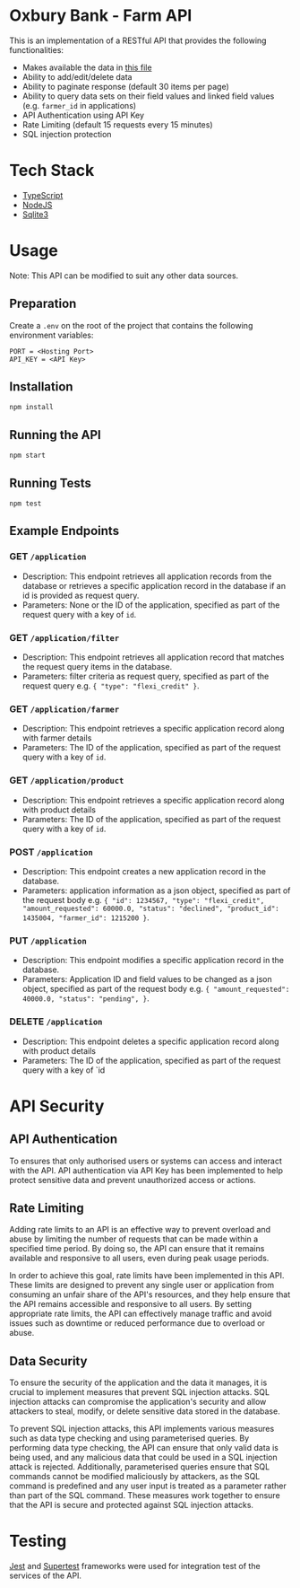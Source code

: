 # Oxbury Bank - Farm API

This is an implementation of a RESTful API that provides the following functionalities:

- Makes available the data in [this file](/data.json)
- Ability to add/edit/delete data
- Ability to paginate response (default 30 items per page)
- Ability to query data sets on their field values and linked field values (e.g. `farmer_id` in applications)
- API Authentication using API Key
- Rate Limiting (default 15 requests every 15 minutes)
- SQL injection protection

# Tech Stack

- [TypeScript](https://www.typescriptlang.org/)
- [NodeJS](https://nodejs.org/en)
- [Sqlite3](https://www.npmjs.com/package/sqlite3)

# Usage

Note: This API can be modified to suit any other data sources.

## Preparation

Create a `.env` on the root of the project that contains the following environment variables:

    PORT = <Hosting Port>
    API_KEY = <API Key>

## Installation

    npm install

## Running the API

    npm start

## Running Tests

    npm test

## Example Endpoints

### GET `/application`

- Description: This endpoint retrieves all application records from the database or retrieves a specific application record in the database if an id is provided as request query.
- Parameters: None or the ID of the application, specified as part of the request query with a key of `id`.

### GET `/application/filter`

- Description: This endpoint retrieves all application record that matches the request query items in the database.
- Parameters: filter criteria as request query, specified as part of the request query e.g. `{
	"type": "flexi_credit"
}`.

### GET `/application/farmer`

- Description: This endpoint retrieves a specific application record along with farmer details
- Parameters: The ID of the application, specified as part of the request query with a key of `id`.

### GET `/application/product`

- Description: This endpoint retrieves a specific application record along with product details
- Parameters: The ID of the application, specified as part of the request query with a key of `id`.

### POST `/application`

- Description: This endpoint creates a new application record in the database.
- Parameters: application information as a json object, specified as part of the request body e.g. `{
	"id": 1234567,
	"type": "flexi_credit",
	"amount_requested": 60000.0,
	"status": "declined",
	"product_id": 1435004,
	"farmer_id": 1215200
}`.

### PUT `/application`

- Description: This endpoint modifies a specific application record in the database.
- Parameters: Application ID and field values to be changed as a json object, specified as part of the request body e.g. `{
	"amount_requested": 40000.0,
	"status": "pending",
}`.

### DELETE `/application`

- Description: This endpoint deletes a specific application record along with product details
- Parameters: The ID of the application, specified as part of the request query with a key of `id

# API Security

## API Authentication

To ensures that only authorised users or systems can access and interact with the API. API authentication via API Key has been implemented to help protect sensitive data and prevent unauthorized access or actions.

## Rate Limiting

Adding rate limits to an API is an effective way to prevent overload and abuse by limiting the number of requests that can be made within a specified time period. By doing so, the API can ensure that it remains available and responsive to all users, even during peak usage periods.

In order to achieve this goal, rate limits have been implemented in this API. These limits are designed to prevent any single user or application from consuming an unfair share of the API's resources, and they help ensure that the API remains accessible and responsive to all users. By setting appropriate rate limits, the API can effectively manage traffic and avoid issues such as downtime or reduced performance due to overload or abuse.

## Data Security

To ensure the security of the application and the data it manages, it is crucial to implement measures that prevent SQL injection attacks. SQL injection attacks can compromise the application's security and allow attackers to steal, modify, or delete sensitive data stored in the database.

To prevent SQL injection attacks, this API implements various measures such as data type checking and using parameterised queries. By performing data type checking, the API can ensure that only valid data is being used, and any malicious data that could be used in a SQL injection attack is rejected. Additionally, parameterised queries ensure that SQL commands cannot be modified maliciously by attackers, as the SQL command is predefined and any user input is treated as a parameter rather than part of the SQL command. These measures work together to ensure that the API is secure and protected against SQL injection attacks.

# Testing

[Jest](https://jestjs.io/) and [Supertest](https://www.npmjs.com/package/supertest) frameworks were used for integration test of the services of the API.
